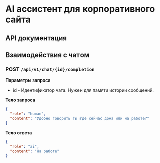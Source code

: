 # AI ассистент для корпоративного сайта

## API документация

## Взаимодействия с чатом

### POST `/api/v1/chat/{id}/completion`

**Параметры запроса**
 - id - Идентификатор чата. Нужен для памяти истории сообщений.

**Тело запроса**
```json
{
  "role": "human",
  "content": "Удобно говорить ты где сейчас дома или на работе?"
}
```

**Тело ответа**
```json
{
  "role": "ai",
  "content": "На работе"
}
```
